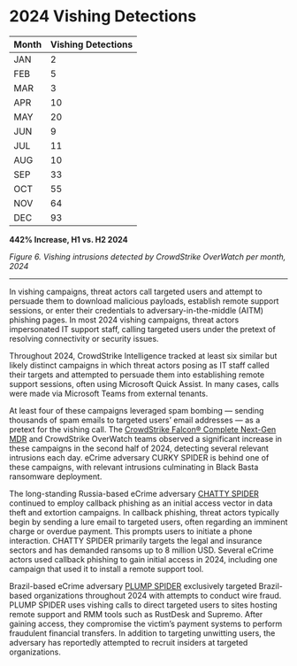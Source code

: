 # 2024 Vishing Detections

| Month | Vishing Detections |
|-------|--------------------|
| JAN   | 2                  |
| FEB   | 5                  |
| MAR   | 3                  |
| APR   | 10                 |
| MAY   | 20                 |
| JUN   | 9                  |
| JUL   | 11                 |
| AUG   | 10                 |
| SEP   | 33                 |
| OCT   | 55                 |
| NOV   | 64                 |
| DEC   | 93                 |

**442% Increase, H1 vs. H2 2024**

*Figure 6. Vishing intrusions detected by CrowdStrike OverWatch per month, 2024*

---

In vishing campaigns, threat actors call targeted users and attempt to persuade them to download malicious payloads, establish remote support sessions, or enter their credentials to adversary-in-the-middle (AITM) phishing pages. In most 2024 vishing campaigns, threat actors impersonated IT support staff, calling targeted users under the pretext of resolving connectivity or security issues.

Throughout 2024, CrowdStrike Intelligence tracked at least six similar but likely distinct campaigns in which threat actors posing as IT staff called their targets and attempted to persuade them into establishing remote support sessions, often using Microsoft Quick Assist. In many cases, calls were made via Microsoft Teams from external tenants.

At least four of these campaigns leveraged spam bombing — sending thousands of spam emails to targeted users’ email addresses — as a pretext for the vishing call. The [CrowdStrike Falcon® Complete Next-Gen MDR](https://www.crowdstrike.com/) and CrowdStrike OverWatch teams observed a significant increase in these campaigns in the second half of 2024, detecting several relevant intrusions each day. eCrime adversary CURKY SPIDER is behind one of these campaigns, with relevant intrusions culminating in Black Basta ransomware deployment.

The long-standing Russia-based eCrime adversary [CHATTY SPIDER](https://www.crowdstrike.com/) continued to employ callback phishing as an initial access vector in data theft and extortion campaigns. In callback phishing, threat actors typically begin by sending a lure email to targeted users, often regarding an imminent charge or overdue payment. This prompts users to initiate a phone interaction. CHATTY SPIDER primarily targets the legal and insurance sectors and has demanded ransoms up to 8 million USD. Several eCrime actors used callback phishing to gain initial access in 2024, including one campaign that used it to install a remote support tool.

Brazil-based eCrime adversary [PLUMP SPIDER](https://www.crowdstrike.com/) exclusively targeted Brazil-based organizations throughout 2024 with attempts to conduct wire fraud. PLUMP SPIDER uses vishing calls to direct targeted users to sites hosting remote support and RMM tools such as RustDesk and Supremo. After gaining access, they compromise the victim’s payment systems to perform fraudulent financial transfers. In addition to targeting unwitting users, the adversary has reportedly attempted to recruit insiders at targeted organizations.